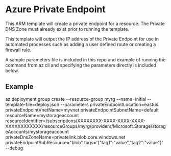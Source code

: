 # Azure Private Endpoint
This ARM template will create a private endpoint for a resource.  The Private DNS Zone must already exist prior to running the template.

This template will output the IP address of the Private Endpoint for use in automated processes such as adding a user defined route or creating a firewall rule.

A sample parameters file is included in this repo and example of running the command from az cli and specifying the parameters directly is included below.

## Example
az deployment group create --resource-group myrg --name=initial --template-file=deploy.json --parameters privateEndpointLocation=eastus privateEndpointVnetName=myvnet privateEndpointSubnetName=default resourceName=mystorageaccount resourceIdentifier=/subscriptions/XXXXXXXX-XXXX-XXXX-XXXX-XXXXXXXXXXXX/resourceGroups/myrg/providers/Microsoft.Storage/storageAccounts/mystorageaccount privateDnsZoneName=privatelink.blob.core.windows.net privateEndpointSubResource="blob" tags='{"tag1":"value","tag2":"value"}' --debug
